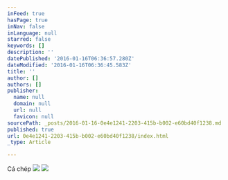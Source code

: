 ```yaml
---
inFeed: true
hasPage: true
inNav: false
inLanguage: null
starred: false
keywords: []
description: ''
datePublished: '2016-01-16T06:36:57.280Z'
dateModified: '2016-01-16T06:36:45.583Z'
title: ''
author: []
authors: []
publisher:
  name: null
  domain: null
  url: null
  favicon: null
sourcePath: _posts/2016-01-16-0e4e1241-2203-415b-b002-e60bd40f1238.md
published: true
url: 0e4e1241-2203-415b-b002-e60bd40f1238/index.html
_type: Article

---
```

Cá chép
![](https://the-grid-user-content.s3-us-west-2.amazonaws.com/59c4094c-2436-449d-b402-2ea6bb02a373.jpg)
![](https://the-grid-user-content.s3-us-west-2.amazonaws.com/c2f7cfd6-a60a-4d59-aaea-9df4ef937f4b.jpg)